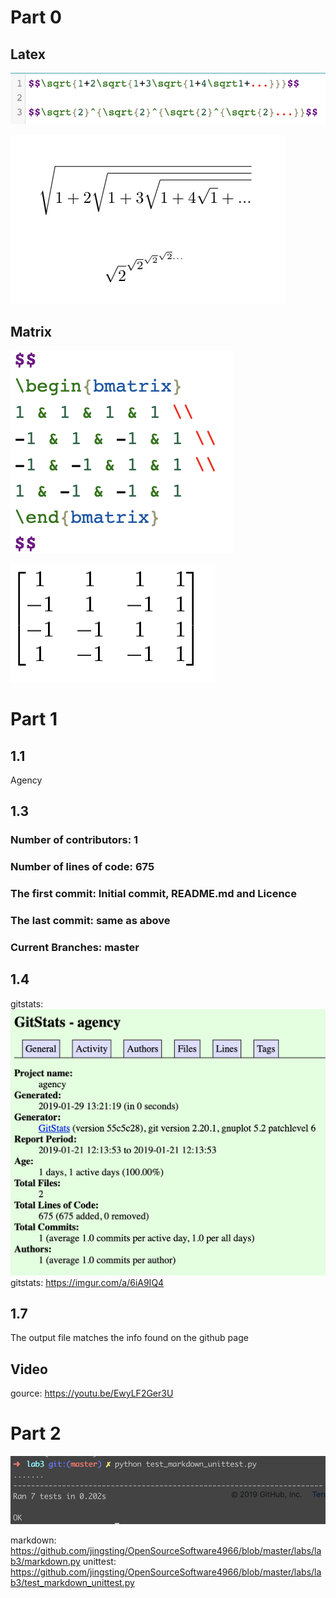 # Part 0
## Latex
![Alt text](/labs/lab3/resource/latex0.png?raw=true "Title")

![Alt text](/labs/lab3/resource/latex1.png?raw=true "Title")

## Matrix
![Alt text](/labs/lab3/resource/matrix0.png?raw=true "Title")

![Alt text](/labs/lab3/resource/matrix1.png?raw=true "Title")

# Part 1

## 1.1
Agency

## 1.3
### Number of contributors: 1
### Number of lines of code: 675
### The first commit: Initial commit, README.md and Licence
### The last commit: same as above
### Current Branches: master

## 1.4
gitstats: ![Alt text](/labs/lab3/resource/stats0.png?raw=true "Title")
gitstats: https://imgur.com/a/6iA9IQ4

## 1.7
The output file matches the info found on the github page

## Video
gource: https://youtu.be/EwyLF2Ger3U

# Part 2
![Alt text](/labs/lab3/resource/markdown.png?raw=true "Title")

markdown: https://github.com/jingsting/OpenSourceSoftware4966/blob/master/labs/lab3/markdown.py
unittest: https://github.com/jingsting/OpenSourceSoftware4966/blob/master/labs/lab3/test_markdown_unittest.py
